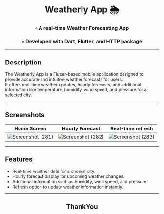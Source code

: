 
<div align="center">
<h1 align="center">

<br>   
Weatherly App 🌦️
</h1>
<h3>◦ A real-time Weather Forecasting App </h3>
<h3>◦ Developed with Dart, Flutter, and HTTP package </h3> 
  

</div>

---

## Description

The Weatherly App is a Flutter-based mobile application designed to provide accurate and intuitive weather forecasts for users.<br> It offers real-time weather updates, hourly forecasts, and additional information like temperature, humidity, wind speed, and pressure for a selected city.

---
   
## Screenshots 

| Home Screen | Hourly Forecast | Real-time refresh | 
| ----------- | --------------- | ---------------------- |
|![Screenshot (281)](https://github.com/chinmaywali/Weather-App/assets/123446377/ad535ef0-1298-4de8-b821-f2348b84ae37) | ![Screenshot (282)](https://github.com/chinmaywali/Weather-App/assets/123446377/6d2e594e-1385-4595-bd56-bc1aea96d313) | ![Screenshot (283)](https://github.com/chinmaywali/Weather-App/assets/123446377/16b1dcf7-2aa2-4d67-a056-4abc6e0f08b7) |



---

## Features

- Real-time weather data for a chosen city.
- Hourly forecast display for upcoming weather changes.
- Additional information such as humidity, wind speed, and pressure.
- Refresh option to update weather information instantly.

---

<div align="center">

<h2>ThankYou</h2>
